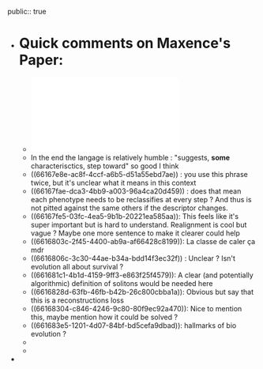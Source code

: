 public:: true

- # Quick comments on Maxence's Paper:
	- ![ALIFE_2024___Leniabreeder.pdf](../assets/ALIFE_2024_Leniabreeder_1712749909943_0.pdf)
	- In the end the langage is relatively humble : "suggests, **some** characterisctics, step toward" so good I think
	- ((66167e8e-ac8f-4ccf-a6b5-d51a55ebd7ae)) : you use this phrase twice, but it's unclear what it means in this context
	- ((66167fae-dca3-4bb9-a003-96a4ca20d459)) : does that mean each phenotype needs to be reclassifies at every step ? And thus is not pitted against the same others if the descriptor changes.
	- ((66167fe5-03fc-4ea5-9b1b-20221ea585aa)): This feels like it's super important but is hard to understand.  Realignment is cool but vague ? Maybe one more sentence to make it clearer could help
	- ((6616803c-2f45-4400-ab9a-af66428c8199)): La classe de caler ça mdr
	- ((6616806c-3c30-44ae-b34a-bdd14f3ec32f)) : Unclear ? Isn't evolution all about survival ?
	- ((661681c1-4b1d-4159-9ff3-e863f25f4579)): A clear (and potentially algorithmic) definition of solitons would be needed here
	- ((6616828d-63fb-46fb-b42b-26c800cbba1a)): Obvious but say that this is a reconstructions loss
	- ((66168304-c846-4246-9c80-80f9ec92a470)): Nice to mention this, maybe mention how it could be solved ?
	- ((661683e5-1201-4d07-84bf-bd5cefa9dbad)): hallmarks of bio evolution ?
	-
	-
-